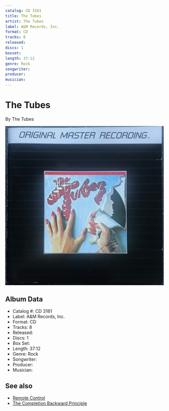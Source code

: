 ```yaml
---
catalog: CD 3161
title: The Tubes
artist: The Tubes
label: A&M Records, Inc.
format: CD
tracks: 8
released: 
discs: 1
boxset: 
length: 37:12
genre: Rock
songwriter: 
producer: 
musician: 
---
```


# The Tubes

By The Tubes

![](../../assets/albumcovers/The_Tubes-The_Tubes.png)

## Album Data

- Catalog #: CD 3161
- Label: A&M Records, Inc.
- Format: CD
- Tracks: 8
- Released: 
- Discs: 1
- Box Set: 
- Length: 37:12
- Genre: Rock
- Songwriter: 
- Producer: 
- Musician: 


## See also

- [Remote Control](Remote_Control.md)
- [The Completion Backward Principle](The_Completion_Backward_Principle.md)
